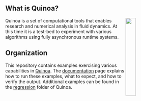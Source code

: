 ## What is Quinoa?

<img src="https://quinoacomputing.github.io/quinoa.svg" align="right" width="25%" background=transparent>
Quinoa is a set of computational tools that enables research and numerical analysis in fluid dynamics. At this time it is a test-bed to experiment with various algorithms using fully asynchronous runtime systems.

## Organization

This repository contains examples exercising various capabilities in [Quinoa](https://github.com/quinoacomputing/quinoa). The [documentation](https://quinoacomputing.github.io/examples.html) page explains how to run these examples, what to expect, and how to verify the output. Additional examples can be found in the [regression](https://github.com/quinoacomputing/quinoa/tree/master/regression) folder of Quinoa.
